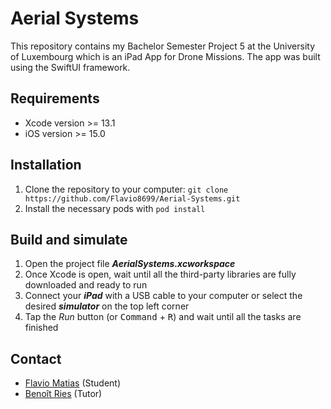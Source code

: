 # Aerial Systems
This repository contains my Bachelor Semester Project 5 at the University of Luxembourg which is an iPad App for Drone Missions.
The app was built using the SwiftUI framework.

## Requirements
* Xcode version >= 13.1
* iOS version >= 15.0

## Installation
1. Clone the repository to your computer: `git clone https://github.com/Flavio8699/Aerial-Systems.git`
2. Install the necessary pods with `pod install`

## Build and simulate
1. Open the project file ***AerialSystems.xcworkspace***
2. Once Xcode is open, wait until all the third-party libraries are fully downloaded and ready to run
3. Connect your ***iPad*** with a USB cable to your computer or select the desired ***simulator*** on the top left corner
4. Tap the *Run* button (or <kbd>Command</kbd> + <kbd>R</kbd>) and wait until all the tasks are finished

## Contact
* [Flavio Matias](mailto:flavio8699@gmail.com) (Student)
* [Benoît Ries](mailto:benoit.ries@uni.lu) (Tutor)
